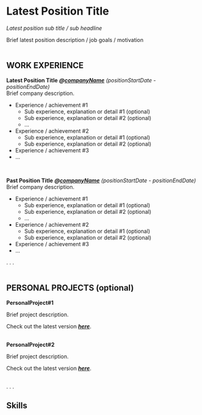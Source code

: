 # Latest Position Title

_Latest position sub title / sub headline_ <br>

Brief latest position description / job goals / motivation <br><br>

## WORK EXPERIENCE

**Latest Position Title** ***@[companyName](companyWebsiteLink)*** _(positionStartDate - positionEndDate)_ <br>
Brief company description. 
- Experience / achievement #1
  - Sub experience, explanation or detail #1 (optional)
  - Sub experience, explanation or detail #2 (optional)
  - ...
- Experience / achievement #2
  - Sub experience, explanation or detail #1 (optional)
  - Sub experience, explanation or detail #2 (optional)
- Experience / achievement #3
- ...

<br>

**Past Position Title** ***@[companyName](companyWebsiteLink)*** _(positionStartDate - positionEndDate)_ <br>
Brief company description. 
- Experience / achievement #1
  - Sub experience, explanation or detail #1 (optional)
  - Sub experience, explanation or detail #2 (optional)
  - ...
- Experience / achievement #2
  - Sub experience, explanation or detail #1 (optional)
  - Sub experience, explanation or detail #2 (optional)
- Experience / achievement #3
- ...

.
.
.
<br><br>

## PERSONAL PROJECTS (optional)

**PersonalProject#1**

Brief project description.<br>

Check out the latest version ***[here](projectLink)***.
<br><br>

**PersonalProject#2**

Brief project description.<br>

Check out the latest version ***[here](projectLink)***.
<br><br>

.
.
.

## Skills
